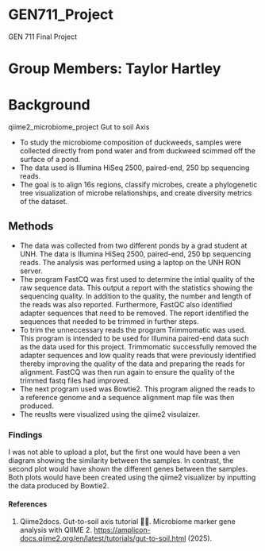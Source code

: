 # GEN711_Project
GEN 711 Final Project
# Group Members: Taylor Hartley
# Background
qiime2_microbiome_project
Gut to soil Axis
- To study the microbiome composition of duckweeds, samples were collected directly from pond water and from duckweed scimmed off the surface of a pond. 
- The data used is Illumina HiSeq 2500, paired-end, 250 bp sequencing reads.
- The goal is to align 16s regions, classify microbes, create a phylogenetic tree visualization of microbe relationships, and create diversity metrics of the dataset.
## Methods 
- The data was collected from two different ponds by a grad student at UNH. The data is Illumina HiSeq 2500, paired-end, 250 bp sequencing reads.
The analysis was performed using a laptop on the UNH RON server. 
- The program FastCQ was first used to determine the intial quality of the raw sequence data. This output a report with the statistics showing the sequencing quality. In addition to the quality, the number and length of the reads was also reported. Furthermore, FastQC also identified adapter sequences that need to be removed. The report identified the sequences that needed to be trimmed in further steps.  
- To trim the unneccessary reads the program Trimmomatic was used. This program is intended to be used for Illumina paired-end data such as the data used for this project. Trimmomatic successfully removed the adapter sequences and low quality reads that were previously identified thereby improving the quality of the data and preparing the reads for alignment. FastCQ was then run again to ensure the quality of the trimmed fastq files had improved.
- The next program used was Bowtie2. This program aligned the reads to a reference genome and a sequence alignment map file was then produced.
- The reuslts were visualized using the qiime2 visulaizer.
### Findings
I was not able to upload a plot, but the first one would have been a ven diagram showing the similarity between the samples. In contrast, the second plot would have shown the different genes between the samples. Both plots would have been created using the qiime2 visualizer by inputting the data produced by Bowtie2. 
#### References
1. Qiime2docs. Gut-to-soil axis tutorial 💩🌱. Microbiome marker gene analysis with QIIME 2. https://amplicon-docs.qiime2.org/en/latest/tutorials/gut-to-soil.html (2025). 
